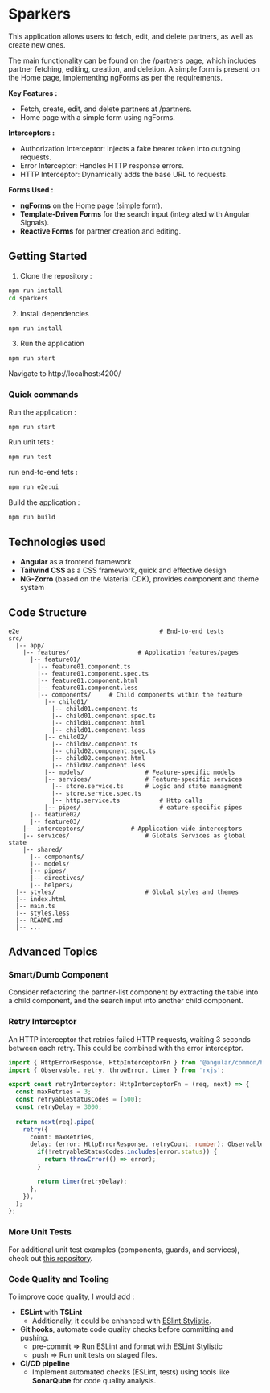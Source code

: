 # Sparkers

This application allows users to fetch, edit, and delete partners, as well as create new ones.

The main functionality can be found on the /partners page, which includes partner fetching, editing, creation, and deletion. A simple form is present on the Home page, implementing ngForms as per the requirements.

**Key Features :**
- Fetch, create, edit, and delete partners at /partners.
- Home page with a simple form using ngForms.

**Interceptors :**
- Authorization Interceptor: Injects a fake bearer token into outgoing requests.
- Error Interceptor: Handles HTTP response errors.
- HTTP Interceptor: Dynamically adds the base URL to requests.

**Forms Used :**
- **ngForms** on the Home page (simple form).
- **Template-Driven Forms** for the search input (integrated with Angular Signals).
- **Reactive Forms** for partner creation and editing.

## Getting Started

1. Clone the repository :
```sh
npm run install
cd sparkers
```
2. Install dependencies
```sh
npm run install
```
3. Run the application
```sh
npm run start
```
Navigate to http://localhost:4200/


### Quick commands
Run the application :
```sh
npm run start
```

Run unit tets :
```sh
npm run test
```

run end-to-end tets :
```sh
npm run e2e:ui
```

Build the application :
```sh
npm run build
```

## Technologies used
- **Angular** as a frontend framework
- **Tailwind CSS** as a CSS framework, quick and effective design
- **NG-Zorro** (based on the Material CDK), provides component and theme system

## Code Structure

```
e2e                                       # End-to-end tests
src/
  |-- app/
    |-- features/                   # Application features/pages
      |-- feature01/
        |-- feature01.component.ts
        |-- feature01.component.spec.ts
        |-- feature01.component.html
        |-- feature01.component.less
        |-- components/     # Child components within the feature
          |-- child01/
            |-- child01.component.ts
            |-- child01.component.spec.ts
            |-- child01.component.html
            |-- child01.component.less
          |-- child02/
            |-- child02.component.ts
            |-- child02.component.spec.ts
            |-- child02.component.html
            |-- child02.component.less
          |-- models/                 # Feature-specific models
          |-- services/               # Feature-specific services
            |-- store.service.ts      # Logic and state managment
            |-- store.service.spec.ts 
            |-- http.service.ts           # Http calls
          |-- pipes/                      # eature-specific pipes
      |-- feature02/
      |-- feature03/
    |-- interceptors/             # Application-wide interceptors
    |-- services/                     # Globals Services as global state
    |-- shared/
      |-- components/
      |-- models/
      |-- pipes/
      |-- directives/
      |-- helpers/
  |-- styles/                         # Global styles and themes
  |-- index.html
  |-- main.ts
  |-- styles.less
  |-- README.md
  |-- ...
```

## Advanced Topics
### Smart/Dumb Component
Consider refactoring the partner-list component by extracting the table into a child component, and the search input into another child component.

### Retry Interceptor

An HTTP interceptor that retries failed HTTP requests, waiting 3 seconds between each retry. This could be combined with the error interceptor.

```ts
import { HttpErrorResponse, HttpInterceptorFn } from '@angular/common/http';
import { Observable, retry, throwError, timer } from 'rxjs';

export const retryInterceptor: HttpInterceptorFn = (req, next) => {
  const maxRetries = 3;
  const retryableStatusCodes = [500];
  const retryDelay = 3000;
  
  return next(req).pipe(
    retry({
      count: maxRetries,
      delay: (error: HttpErrorResponse, retryCount: number): Observable<number> => {
        if(!retryableStatusCodes.includes(error.status)) {
          return throwError(() => error);
        }

        return timer(retryDelay);
      },
    }),
  );
};
```

### More Unit Tests
For additional unit test examples (components, guards, and services), check out [this repository](https://github.com/RifautAlexis/angular-playground/tree/main).

### Code Quality and Tooling
To improve code quality, I would add :
- **ESLint** with **TSLint**
  - Additionally, it could be enhanced with [ESlint Stylistic](https://eslint.style/).
- G**it hooks**, automate code quality checks before committing and pushing.
  - pre-commit => Run ESLint and format with ESLint Stylistic
  - push => Run unit tests on staged files.
- **CI/CD pipeline**
  - Implement automated checks (ESLint, tests) using tools like **SonarQube** for code quality analysis.